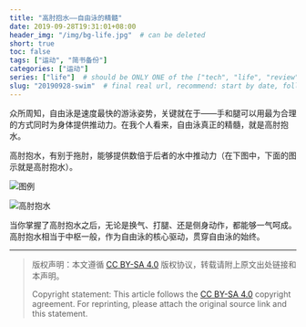 ```yaml
---
title: "高肘抱水——自由泳的精髓"
date: 2019-09-28T19:31:01+08:00
header_img: "/img/bg-life.jpg"  # can be deleted
short: true
toc: false
tags: ["运动", "简书备份"]
categories: ["运动"]
series: ["life"]  # should be ONLY ONE of the ["tech", "life", "review"]
slug: "20190928-swim"  # final real url, recommend: start by date, follow lower case words with hyphen splitter. E.g., `20230316-text-title`
---
```


众所周知，自由泳是速度最快的游泳姿势，关键就在于——手和腿可以用最为合理的方式同时为身体提供推动力。在我个人看来，自由泳真正的精髓，就是高肘抱水。

高肘抱水，有别于拖肘，能够提供数倍于后者的水中推动力（在下图中，下面的图示就是高肘抱水）。

![图例](/img/posts/9835942-5ebefd25727f4b44.jpg "图例")

![高肘抱水](/img/posts/9835942-00f2b66275a70afc.gif "高肘抱水")

当你掌握了高肘抱水之后，无论是换气、打腿、还是侧身动作，都能够一气呵成。高肘抱水相当于中枢一般，作为自由泳的核心驱动，贯穿自由泳的始终。

---

> 版权声明：本文遵循 [CC BY-SA 4.0](https://creativecommons.org/licenses/by-sa/4.0/deed.zh) 版权协议，转载请附上原文出处链接和本声明。
>
> Copyright statement: This article follows the [CC BY-SA 4.0](https://creativecommons.org/licenses/by-sa/4.0/deed.en) copyright agreement. For reprinting, please attach the original source link and this statement.
